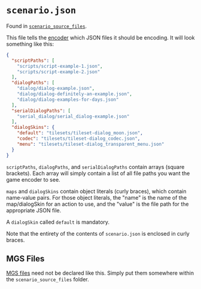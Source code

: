# `scenario.json`

Found in [`scenario_source_files`](../getting_started/scenario_source_files).

This file tells the [encoder](../encoder.md) which JSON files it should be encoding. It will look something like this:

```json
{
  "scriptPaths": [
    "scripts/script-example-1.json",
    "scripts/script-example-2.json"
  ],
  "dialogPaths": [
    "dialog/dialog-example.json",
    "dialog/dialog-definitely-an-example.json",
    "dialog/dialog-examples-for-days.json"
  ],
  "serialDialogPaths": [
    "serial_dialog/serial_dialog-example.json"
  ],
  "dialogSkins": {
    "default": "tilesets/tileset-dialog_moon.json",
    "codec": "tilesets/tileset-dialog_codec.json",
    "menu": "tilesets/tileset-dialog_transparent_menu.json"
  }
}
```

`scriptPaths`, `dialogPaths`, and `serialDialogPaths` contain arrays (square brackets). Each array will simply contain a list of all file paths you want the game encoder to see.

`maps` and `dialogSkins` contain object literals (curly braces), which contain name-value pairs. For those object literals, the "name" is the name of the map/dialogSkin for an action to use, and the "value" is the file path for the appropriate JSON file.

A `dialogSkin` called `default` is mandatory.

Note that the entirety of the contents of `scenario.json` is enclosed in curly braces.

## MGS Files

[MGS files](../mgs/mgs_natlang) need not be declared like this. Simply put them somewhere within the `scenario_source_files` folder.
